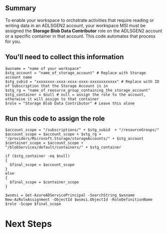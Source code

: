 
## Summary

To enable your workspace to orchstrate activities that require reading or writing data in an ADLSGEN2 account, your workspace MSI must be assigned the **Storage Blob Data Contributor** role on the ADLSGEN2 account or a specific container in that account. This code automates that process for you.

## You'll need to collect this information

```
$wsname = "name of your workspace"
$stg_account = "name_of_storage_account" # Replace with Storage account name
$stg_subid = "xxxxxxxx-xxxx-xxxx-xxxx-xxxxxxxxxxxx" # Replace with ID of Subscription that the Storage Account is in
$stg_rg = "name_of_reosurce_group_containing_the_storage_account"
$stg_container = $null # null = assign the role to the account, otherwise it will assign to that container
$role = "Storage Blob Data Contributor" # Leave this alone
```

## Run this code to assign the role 

```
$account_scope = "/subscriptions/" + $stg_subid  + "/resourceGroups/" 
$account_scope = $account_scope + $stg_rg + "/providers/Microsoft.Storage/storageAccounts/" + $stg_account 
$container_scope = $account_scope + "/blobServices/default/containers/" + $stg_container	

if ($stg_container -eq $null)
{
  $final_scope = $account_scope
}
else
{
  $final_scope = $container_scope
}

$wsmsi = Get-AzureADServicePrincipal -SearchString $wsname
New-AzRoleAssignment -ObjectId $wsmsi.ObjectId -RoleDefinitionName $role -Scope $final_scope
```

# Next Steps
